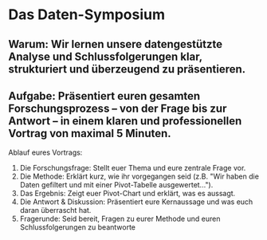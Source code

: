 # Das Daten-Symposium

## Warum: Wir lernen unsere datengestützte Analyse und Schlussfolgerungen klar, strukturiert und überzeugend zu präsentieren.

## Aufgabe: Präsentiert euren gesamten Forschungsprozess – von der Frage bis zur Antwort – in einem klaren und professionellen Vortrag von maximal 5 Minuten.

Ablauf eures Vortrags:
1. Die Forschungsfrage: Stellt euer Thema und eure zentrale Frage vor.
2. Die Methode: Erklärt kurz, wie ihr vorgegangen seid (z.B. "Wir haben die Daten gefiltert und mit einer Pivot-Tabelle ausgewertet...").
3. Das Ergebnis: Zeigt euer Pivot-Chart und erklärt, was es aussagt.
4. Die Antwort & Diskussion: Präsentiert eure Kernaussage und was euch daran überrascht hat.
5. Fragerunde: Seid bereit, Fragen zu eurer Methode und euren Schlussfolgerungen zu beantworte

